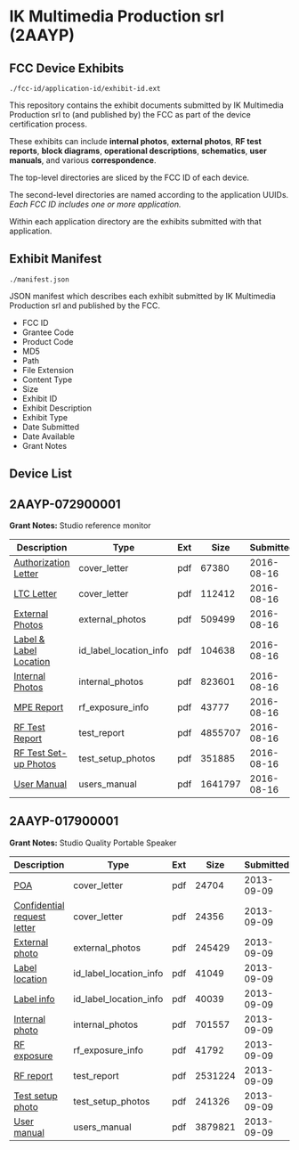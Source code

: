 # IK Multimedia Production srl (2AAYP)
## FCC Device Exhibits

```
./fcc-id/application-id/exhibit-id.ext
```

This repository contains the exhibit documents submitted by IK Multimedia Production srl to (and published by) the FCC as part of the device certification process.

These exhibits can include **internal photos**, **external photos**, **RF test reports**, **block diagrams**, **operational descriptions**, **schematics**, **user manuals**, and various **correspondence**.

The top-level directories are sliced by the FCC ID of each device.

The second-level directories are named according to the application UUIDs. *Each FCC ID includes one or more application.*

Within each application directory are the exhibits submitted with that application. 

## Exhibit Manifest

```
./manifest.json
```

JSON manifest which describes each exhibit submitted by IK Multimedia Production srl and published by the FCC.

- FCC ID
- Grantee Code
- Product Code
- MD5
- Path
- File Extension
- Content Type
- Size
- Exhibit ID
- Exhibit Description
- Exhibit Type
- Date Submitted
- Date Available
- Grant Notes

## Device List
## 2AAYP-072900001
**Grant Notes:** Studio reference monitor

| Description | Type | Ext | Size | Submitted | Available |
| ----------- | ---- | --- | ---- | --------- | --------- |
| [Authorization Letter](2AAYP-072900001/0b8d4578d485b477dc0dfeb54a8db073/3099397.pdf) | cover_letter | pdf | 67380 | 2016-08-16 | 2016-08-16 |
| [LTC Letter](2AAYP-072900001/0b8d4578d485b477dc0dfeb54a8db073/3099398.pdf) | cover_letter | pdf | 112412 | 2016-08-16 | 2016-08-16 |
| [External Photos](2AAYP-072900001/0b8d4578d485b477dc0dfeb54a8db073/3099399.pdf) | external_photos | pdf | 509499 | 2016-08-16 | 2016-08-16 |
| [Label & Label Location](2AAYP-072900001/0b8d4578d485b477dc0dfeb54a8db073/3099400.pdf) | id_label_location_info | pdf | 104638 | 2016-08-16 | 2016-08-16 |
| [Internal Photos](2AAYP-072900001/0b8d4578d485b477dc0dfeb54a8db073/3099401.pdf) | internal_photos | pdf | 823601 | 2016-08-16 | 2016-08-16 |
| [MPE Report](2AAYP-072900001/0b8d4578d485b477dc0dfeb54a8db073/3099403.pdf) | rf_exposure_info | pdf | 43777 | 2016-08-16 | 2016-08-16 |
| [RF Test Report](2AAYP-072900001/0b8d4578d485b477dc0dfeb54a8db073/3099405.pdf) | test_report | pdf | 4855707 | 2016-08-16 | 2016-08-16 |
| [RF Test Set-up Photos](2AAYP-072900001/0b8d4578d485b477dc0dfeb54a8db073/3099406.pdf) | test_setup_photos | pdf | 351885 | 2016-08-16 | 2016-08-16 |
| [User Manual](2AAYP-072900001/0b8d4578d485b477dc0dfeb54a8db073/3099407.pdf) | users_manual | pdf | 1641797 | 2016-08-16 | 2016-08-16 |
## 2AAYP-017900001
**Grant Notes:** Studio Quality Portable Speaker

| Description | Type | Ext | Size | Submitted | Available |
| ----------- | ---- | --- | ---- | --------- | --------- |
| [POA](2AAYP-017900001/92782b8f864875bbd566304f1dbc7c30/2066867.pdf) | cover_letter | pdf | 24704 | 2013-09-09 | 2013-09-09 |
| [Confidential request letter](2AAYP-017900001/92782b8f864875bbd566304f1dbc7c30/2066868.pdf) | cover_letter | pdf | 24356 | 2013-09-09 | 2013-09-09 |
| [External photo](2AAYP-017900001/92782b8f864875bbd566304f1dbc7c30/2066875.pdf) | external_photos | pdf | 245429 | 2013-09-09 | 2013-09-09 |
| [Label location](2AAYP-017900001/92782b8f864875bbd566304f1dbc7c30/2066877.pdf) | id_label_location_info | pdf | 41049 | 2013-09-09 | 2013-09-09 |
| [Label info](2AAYP-017900001/92782b8f864875bbd566304f1dbc7c30/2066878.pdf) | id_label_location_info | pdf | 40039 | 2013-09-09 | 2013-09-09 |
| [Internal photo](2AAYP-017900001/92782b8f864875bbd566304f1dbc7c30/2066876.pdf) | internal_photos | pdf | 701557 | 2013-09-09 | 2013-09-09 |
| [RF exposure](2AAYP-017900001/92782b8f864875bbd566304f1dbc7c30/2066872.pdf) | rf_exposure_info | pdf | 41792 | 2013-09-09 | 2013-09-09 |
| [RF report](2AAYP-017900001/92782b8f864875bbd566304f1dbc7c30/2066873.pdf) | test_report | pdf | 2531224 | 2013-09-09 | 2013-09-09 |
| [Test setup photo](2AAYP-017900001/92782b8f864875bbd566304f1dbc7c30/2066874.pdf) | test_setup_photos | pdf | 241326 | 2013-09-09 | 2013-09-09 |
| [User manual](2AAYP-017900001/92782b8f864875bbd566304f1dbc7c30/2066879.pdf) | users_manual | pdf | 3879821 | 2013-09-09 | 2013-09-09 |
